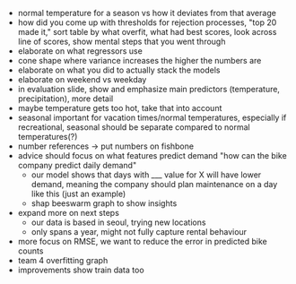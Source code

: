 - normal temperature for a season vs how it deviates from that average
- how did you come up with thresholds for rejection processes, "top 20 made it," sort table by what overfit, what had best scores, look across line of scores, show mental steps that you went through
- elaborate on what regressors use
- cone shape where variance increases the higher the numbers are
- elaborate on what you did to actually stack the models
- elaborate on weekend vs weekday
- in evaluation slide, show and emphasize main predictors (temperature, precipitation), more detail
- maybe temperature gets too hot, take that into account
- seasonal important for vacation times/normal temperatures, especially if recreational, seasonal should be separate compared to normal temperatures(?)
- number references -> put numbers on fishbone
- advice should focus on what features predict demand "how can the bike company predict daily demand"
	- our model shows that days with ___ value for X will have lower demand, meaning the company should plan maintenance on a day like this (just an example)
	- shap beeswarm graph to show insights
- expand more on next steps
	- our data is based in seoul, trying new locations
	- only spans a year, might not fully capture rental behaviour
- more focus on RMSE, we want to reduce the error in predicted bike counts
- team 4 overfitting graph
- improvements show train data too